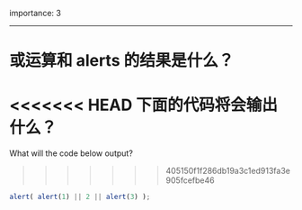 importance: 3

---

# 或运算和 alerts 的结果是什么？

<<<<<<< HEAD
下面的代码将会输出什么？
=======
What will the code below output?
>>>>>>> 405150f1f286db19a3c1ed913fa3e905fcefbe46

```js
alert( alert(1) || 2 || alert(3) );
```

